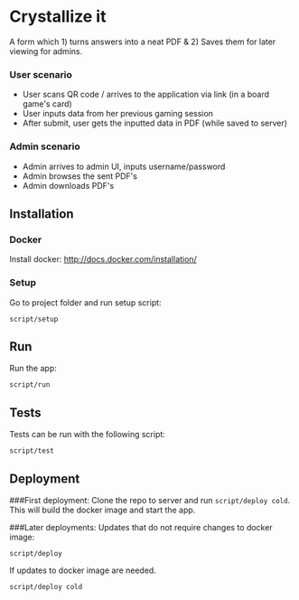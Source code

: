 # Crystallize it

A form which 1) turns answers into a neat PDF & 2) Saves them for later viewing for admins. 
### User scenario
* User scans QR code / arrives to the application via link (in a board game's card)
* User inputs data from her previous gaming session
* After submit, user gets the inputted data in PDF (while saved to server)
### Admin scenario
* Admin arrives to admin UI, inputs username/password
* Admin browses the sent PDF's
* Admin downloads PDF's

## Installation

### Docker
Install docker: http://docs.docker.com/installation/

### Setup
Go to project folder and run setup script:
```
script/setup
```

## Run 
Run the app:
```
script/run
```

## Tests
Tests can be run with the following script:
```
script/test
```

## Deployment
###First deployment:
Clone the repo to server and run `script/deploy cold`. This will build the docker image and start the app.

###Later deployments:
Updates that do not require changes to docker image:
```
script/deploy
```

If updates to docker image are needed.
```
script/deploy cold
```
